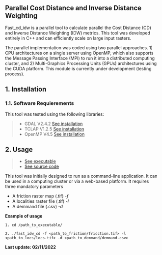 ## Parallel Cost Distance and Inverse Distance Weighting


Fast_cd_idw is a parallel tool to calculate parallel the Cost Distance (CD) and Inverse Distance Weighting (IDW) metrics. This tool was developed entirely in C++ and can efficiently scale on large input rasters.

The parallel implementation was coded using two parallel approaches. 1) CPU architectures on a single server using OpenMP, which also supports the Message Passing Interface (MPI) to run it into a distributed computing cluster, and 2) Multi-Graphics Processing Units (GPUs) architectures using the CUDA platform. This module is currently under development (testing process). 


## 1. Installation
### 1.1. Software Requierements
This tool was tested using the following libraries:
> + GDAL V2.4.2 [See installation](https://gdal.org/index.html)
> + TCLAP V1.2.5 [See installation](https://tclap.sourceforge.net/)
> + OpenMP V4.5 [See installation](https://www.openmp.org/)

## 2. Usage

> + [See executable](executable/)
> + [See source code](src/)


This tool was initially designed to run as a command-line application. It can be used in a computing cluster or via a web-based platform. It requires three mandatory parameters 
+ A friction raster map  (.tif) *-f* 
+ A localities raster file (.tif) *-l* 
+ A demmand file (.csv) *-d*



**Example of usage**
```
1. cd /path_to_executable/

2. ./fast_idw_cd -f <path_to_friction/fricction.tif> -l <path_to_locs/locs.tif> -d <path_to_demmand/demmand.csv>

``` 
**Last update: 02/11/2022**
